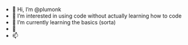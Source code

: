 - 👋 Hi, I’m @plumonk
- 👀 I’m interested in using code without actually learning how to code
- 🌱 I’m currently learning the basics (sorta)
- 💞️ 
- 📫 

<!---
plumonk/plumonk is a ✨ special ✨ repository because its `README.md` (this file) appears on your GitHub profile.
You can click the Preview link to take a look at your changes.
--->
